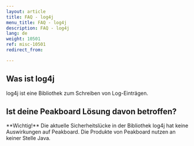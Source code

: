 ```yaml
---
layout: article
title: FAQ - log4j
menu_title: FAQ - log4j
description: FAQ - log4j
lang: de
weight: 10501
ref: misc-10501
redirect_from:

---
```


## Was ist log4j 

log4j ist eine Bibliothek zum Schreiben von Log-Einträgen.

 

## Ist deine Peakboard Lösung davon betroffen?

<div class="box-warning" markdown="1"> **Wichtig!**
Die aktuelle Sicherheitslücke in der Bibliothek log4j hat keine Auswirkungen auf Peakboard. Die Produkte von Peakboard nutzen an keiner Stelle Java.
</div>